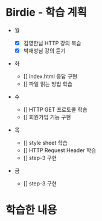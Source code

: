 # Birdie - 학습 계획

- 월
    - [x] 김영한님 HTTP 강의 복습
    - [x] 박재성님 강의 듣기

- 화
    - [] index.html 응답 구현
    - [] 파일 읽는 방법 학습

- 수
    -  [] HTTP GET 프로토콜 학습
    -  [] 회원가입 기능 구현

- 목
    - [] style sheet 학습
    - [] HTTP Request Header 학습
    - [] step-3 구현

- 금
    - [] step-3 구현

# 학습한 내용 

